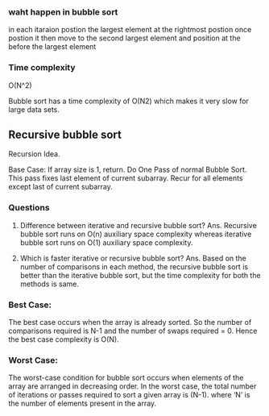 ### waht happen in bubble sort   
in each itaraion postion the largest element at the rightmost postion
once postion it then move to the second largest element and position at the before the largest element

### Time complexity
O(N^2)

Bubble sort has a time complexity of O(N2) which makes it very slow for large data sets.


## Recursive bubble sort
Recursion Idea.  

Base Case: If array size is 1, return.
Do One Pass of normal Bubble Sort. This pass fixes last element of current subarray.
Recur for all elements except last of current subarray.

### Questions
1. Difference between iterative and recursive bubble sort?
Ans. Recursive bubble sort runs on O(n) auxiliary space complexity whereas iterative bubble sort runs on O(1) auxiliary space complexity.

2. Which is faster iterative or recursive bubble sort?
Ans. Based on the number of comparisons in each method, the recursive bubble sort is better than the iterative bubble sort, but the time complexity for both the methods is same.


### Best Case: 
 The best case occurs when the array is already sorted. So the number of comparisons required is N-1 and the number of swaps required = 0. Hence the best case complexity is O(N).
### Worst Case:  
The worst-case condition for bubble sort occurs when elements of the array are arranged in decreasing order.
In the worst case, the total number of iterations or passes required to sort a given array is (N-1). where ‘N’ is the number of elements present in the array.